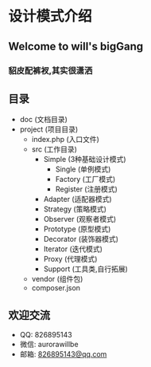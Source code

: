# 设计模式介绍
## Welcome to will's bigGang
### 貂皮配裤衩,其实很潇洒

## 目录
- doc (文档目录)
- project (项目目录)
    - index.php (入口文件)
    - src (工作目录)
        - Simple (3种基础设计模式)
          - Single (单例模式)
          - Factory (工厂模式)
          - Register (注册模式)
        - Adapter (适配器模式)
        - Strategy (策略模式)
        - Observer (观察者模式)
        - Prototype (原型模式)
        - Decorator (装饰器模式)
        - Iterator (迭代模式)
        - Proxy (代理模式) 
        - Support (工具类,自行拓展)
    - vendor (组件包)
    - composer.json

## 欢迎交流
- QQ: 826895143
- 微信: aurorawillbe
- 邮箱: 826895143@qq.com
